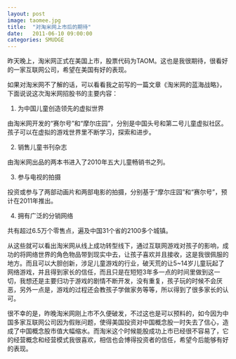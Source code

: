 ```yaml
---
layout: post
image: taomee.jpg
title:  "对淘米网上市后的期待"
date:   2011-06-10 09:00:00
categories: SMUDGE
---
```



昨天晚上，淘米网正式在美国上市，股票代码为TAOM。这也是我很期待，很看好的一家互联网公司，希望在美国有好的表现。



如果对淘米网不了解的话，可以看看我之前写的一篇文章《淘米网的蓝海战略》，下面说说这次淘米网招股书的主要内容：



1. 为中国儿童创造领先的虚拟世界

由淘米网开发的“赛尔号”和“摩尔庄园”，分别是中国头号和第二号儿童虚拟社区。孩子可以在虚拟的游戏世界里不断学习，探索和进步。



2. 销售儿童书刊杂志

由淘米网出品的两本书进入了2010年五大儿童畅销书之列。



3. 参与电视的拍摄

投资或参与了两部动画片和两部电影的拍摄，分别基于“摩尔庄园”和“赛尔号”，预计在2011年推出。



4. 拥有广泛的分销网络

共有超过6.5万个零售点，遍及中国31个省的2100多个城镇。



从这些就可以看出淘米网从线上成功转型线下，通过互联网游戏对孩子的影响，成功的将网络世界的角色物品带到现实中去，让孩子喜欢并且接收，这是我很佩服的地方。而且可以大胆创新，涉足儿童游戏的行业，破天荒的让5~14岁儿童玩起了网络游戏，并且得到家长的信任，而且只是在短短3年多一点的时间里做到这一切，我想还是主要归功于游戏的剧情不断开发，没有重复，孩子玩的时候不会厌恶，另外一点是，游戏的过程还会教孩子学做家务等等，所以得到了很多家长的认可。



很不幸的是，昨晚淘米网刚上市不久便破发，不过这也是可以预料的，如今因为中国多家互联网公司因为假账问题，使得美国投资对中国概念股一时失去了信心，造成了中国概念股市值大幅缩水。而淘米这个时候能股成功上市已经很不容易了，它的经营概念和经营模式我很喜欢，相信也会博得投资者的信任，希望今后能够有好的表现。